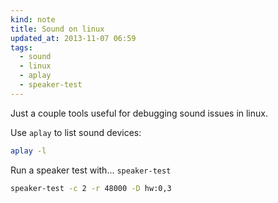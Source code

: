```yaml
---
kind: note
title: Sound on linux
updated_at: 2013-11-07 06:59
tags: 
  - sound
  - linux
  - aplay
  - speaker-test
---
```



Just a couple tools useful for debugging sound issues in linux.

Use `aplay` to list sound devices:

```bash
aplay -l
```

Run a speaker test with... `speaker-test`

```sh
speaker-test -c 2 -r 48000 -D hw:0,3
```
